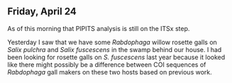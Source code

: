 
## Friday, April 24

As of this morning that PIPITS analysis is still on the ITSx step.

Yesterday I saw that we have some *Rabdophaga* willow rosette galls on *Salix pulchra* and *Salix fuscescens* in the swamp behind our house. I had been looking for rosette galls on *S. fuscescens* last year because it looked like there might possibly be a difference between COI sequences of *Rabdophaga* gall makers on these two hosts based on previous work.